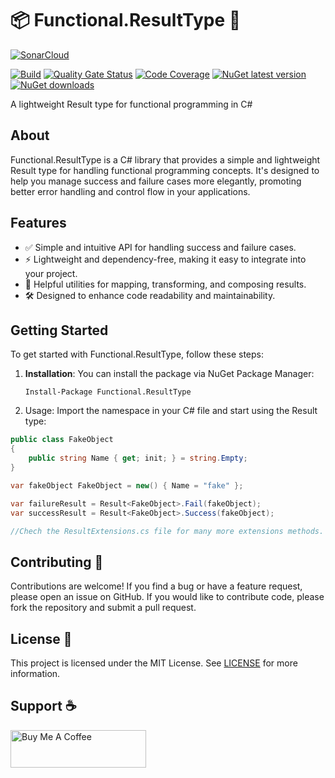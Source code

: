 # 📦 Functional.ResultType 🚀

[![SonarCloud](https://sonarcloud.io/images/project_badges/sonarcloud-black.svg)](https://sonarcloud.io/summary/new_code?id=awesome-ric_functional-resulttype)

[![Build](https://github.com/ricardotondello/Functional.ResultType/actions/workflows/dotnet.yml/badge.svg?branch=main)](https://github.com/ricardotondello/Functional.ResultType/actions/workflows/dotnet.yml)
[![Quality Gate Status](https://sonarcloud.io/api/project_badges/measure?project=awesome-ric_functional-resulttype&metric=alert_status)](https://sonarcloud.io/summary/new_code?id=awesome-ric_functional-resulttype)
[![Code Coverage](https://img.shields.io/badge/Code_Coverage-Click_Here-green)](https://ricardotondello.github.io/Functional.ResultType/unittests)
[![NuGet latest version](https://badgen.net/nuget/v/Functional.ResultType/latest)](https://nuget.org/packages/Functional.ResultType)
[![NuGet downloads](https://img.shields.io/nuget/dt/Functional.ResultType)](https://www.nuget.org/packages/Functional.ResultType)

A lightweight Result type for functional programming in C#

## About

Functional.ResultType is a C# library that provides a simple and lightweight Result type for handling functional programming concepts. 
It's designed to help you manage success and failure cases more elegantly, promoting better error handling and control flow in your applications.

## Features

- ✅ Simple and intuitive API for handling success and failure cases.
- ⚡️ Lightweight and dependency-free, making it easy to integrate into your project.
- 🧰 Helpful utilities for mapping, transforming, and composing results.
- 🛠️ Designed to enhance code readability and maintainability.

## Getting Started

To get started with Functional.ResultType, follow these steps:

1. **Installation**: You can install the package via NuGet Package Manager:
   ```shell
   Install-Package Functional.ResultType
   
2. Usage: Import the namespace in your C# file and start using the Result type:

```csharp
public class FakeObject
{
    public string Name { get; init; } = string.Empty;
}

var fakeObject FakeObject = new() { Name = "fake" };

var failureResult = Result<FakeObject>.Fail(fakeObject);
var successResult = Result<FakeObject>.Success(fakeObject);

//Chech the ResultExtensions.cs file for many more extensions methods.
```

## Contributing 👥

Contributions are welcome! If you find a bug or have a feature request, please open an issue on GitHub.
If you would like to contribute code, please fork the repository and submit a pull request.

## License 📄

This project is licensed under the MIT License.
See [LICENSE](https://github.com/ricardotondello/Functional.ResultType/blob/main/LICENSE) for more information.

## Support ☕

<a href="https://www.buymeacoffee.com/ricardotondello" target="_blank"><img src="https://cdn.buymeacoffee.com/buttons/v2/default-yellow.png" alt="Buy Me A Coffee" style="height: 60px !important;width: 217px !important;" ></a>
